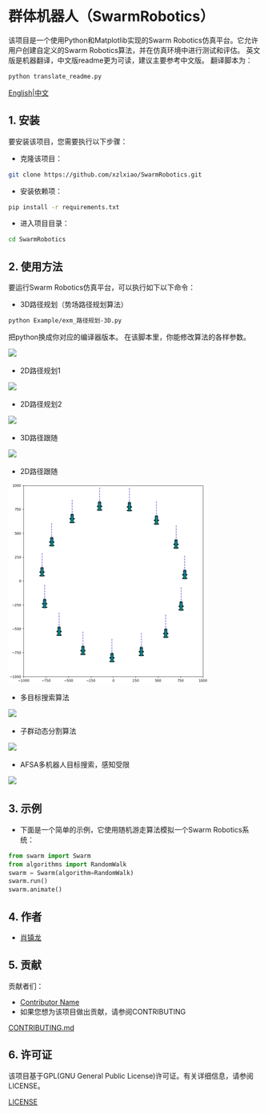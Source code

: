 #  群体机器人（SwarmRobotics）

该项目是一个使用Python和Matplotlib实现的Swarm Robotics仿真平台。它允许用户创建自定义的Swarm Robotics算法，并在仿真环境中进行测试和评估。
英文版是机器翻译，中文版readme更为可读，建议主要参考中文版。
翻译脚本为：

```bash
python translate_readme.py
```

[English](./README.md)|[中文](./readme_chinese.md)

## 1. 安装
要安装该项目，您需要执行以下步骤：

- 克隆该项目：

```bash
git clone https://github.com/xzlxiao/SwarmRobotics.git
```
- 安装依赖项：

```bash
pip install -r requirements.txt
```

- 进入项目目录：

```bash
cd SwarmRobotics
```



## 2. 使用方法
要运行Swarm Robotics仿真平台，可以执行如下以下命令：
- 3D路径规划（势场路径规划算法）
```bash
python Example/exm_路径规划-3D.py
```

把python换成你对应的编译器版本。
在该脚本里，你能修改算法的各样参数。

![](Resource/path_planning_3d.gif)

- 2D路径规划1

![](Resource/path_planning_2d.gif)

- 2D路径规划2

![](Resource/path_planning_2d_2.gif)

- 3D路径跟随

![](Resource/path_following_3d.gif)

- 2D路径跟随

![](Resource/path_following_2d.gif)

- 多目标搜索算法

![](Resource/multi_target_search.gif)

- 子群动态分割算法

![](Resource/subgroup_split.gif)

- AFSA多机器人目标搜索，感知受限

![](Resource/AFSA.gif)


## 3. 示例
- 下面是一个简单的示例，它使用随机游走算法模拟一个Swarm Robotics系统：

```python
from swarm import Swarm
from algorithms import RandomWalk
swarm = Swarm(algorithm=RandomWalk)
swarm.run()
swarm.animate()
```

## 4. 作者
- [肖镇龙](https://github.com/username)

## 5. 贡献
贡献者们：

- [Contributor Name](https://github.com/contributor-username)
- 如果您想为该项目做出贡献，请参阅CONTRIBUTING

[CONTRIBUTING.md]()

## 6. 许可证
该项目基于GPL(GNU General Public License)许可证。有关详细信息，请参阅LICENSE。

[LICENSE](./LICENSE)
